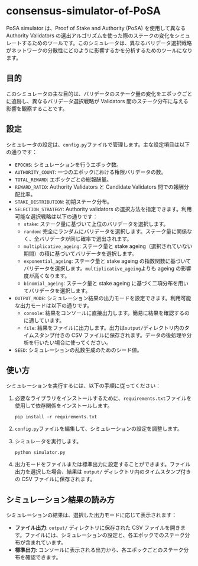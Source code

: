 # consensus-simulator-of-PoSA

PoSA simulator は、Proof of Stake and Authority (PoSA) を使用して異なる Authority Validators の選出アルゴリズムを使った際のステークの変化をシミュレートするためのツールです。このシミュレータは、異なるバリデータ選択戦略がネットワークの分散性にどのように影響するかを分析するためのツールになります。

## 目的

このシミュレータの主な目的は、バリデータのステーク量の変化をエポックごとに追跡し、異なるバリデータ選択戦略が Validators 間のステーク分布に与える影響を観察することです。

## 設定

シミュレータの設定は、`config.py`ファイルで管理します。主な設定項目は以下の通りです：

- `EPOCHS`: シミュレーションを行うエポック数。
- `AUTHORITY_COUNT`: 一つのエポックにおける権限バリデータの数。
- `TOTAL_REWARD`: エポックごとの総報酬量。
- `REWARD_RATIO`: Authority Validators と Candidate Validators 間での報酬分配比率。
- `STAKE_DISTRIBUTION`: 初期ステーク分布。
- `SELECTION_STRATEGY`: Authority validators の選択方法を指定できます。利用可能な選択戦略は以下の通りです：
  - `stake`: ステーク量に基づいて上位のバリデータを選択します。
  - `random`: 完全にランダムにバリデータを選択します。ステーク量に関係なく、全バリデータが同じ確率で選出されます。
  - `multiplicative_ageing`: ステーク量と stake ageing（選択されていない期間）の積に基づいてバリデータを選択します。
  - `exponential_ageing`: ステーク量と stake ageing の指数関数に基づいてバリデータを選択します。`multiplicative_ageing`よりも ageing の影響度が高くなります。
  - `binomial_ageing`: ステーク量と stake ageing に基づく二項分布を用いてバリデータを選択します。
- `OUTPUT_MODE`: シミュレーション結果の出力モードを設定できます。利用可能な出力モードは以下の通りです。
  - `console`: 結果をコンソールに直接出力します。簡易に結果を確認するのに適しています。
  - `file`: 結果をファイルに出力します。出力は`output/`ディレクトリ内のタイムスタンプ付きの CSV ファイルに保存されます。データの後処理や分析を行いたい場合に使ってください。
- `SEED`: シミュレーションの乱数生成のためのシード値。

## 使い方

シミュレーションを実行するには、以下の手順に従ってください：

1. 必要なライブラリをインストールするために、`requirements.txt`ファイルを使用して依存関係をインストールします。

   ```
   pip install -r requirements.txt
   ```

2. `config.py`ファイルを編集して、シミュレーションの設定を調整します。

3. シミュレータを実行します。

   ```
   python simulator.py
   ```

4. 出力モードをファイルまたは標準出力に設定することができます。ファイル出力を選択した場合、結果は `output/` ディレクトリ内のタイムスタンプ付きの CSV ファイルに保存されます。

## シミュレーション結果の読み方

シミュレーションの結果は、選択した出力モードに応じて表示されます：

- **ファイル出力**: `output/` ディレクトリに保存された CSV ファイルを開きます。ファイルには、シミュレーションの設定と、各エポックでのステーク分布が含まれています。
- **標準出力**: コンソールに表示される出力から、各エポックごとのステーク分布を確認できます。
